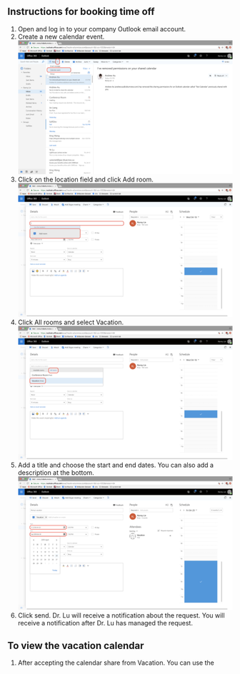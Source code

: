 ## Instructions for booking time off

 1. Open and log in to your company Outlook email account.
 2. Create a new calendar event. ![Calendar Event](img/Step_1_2.png)
 3. Click on the location field and click Add room. ![Add Room](img/Step_2.png)
 4. Click All rooms and select Vacation. ![enter image description here](img/Step_3_2.png)
 5. Add a title and choose the start and end dates. You can also add a description at the bottom. ![enter image description here](img/Step_4_2.png)
 6. Click send. Dr. Lu will receive a notification about the request. You will receive a notification after Dr. Lu has managed the request. 
 
 ## To view the vacation calendar
 
 1. After accepting the calendar share from Vacation. You can use the

 


<!--stackedit_data:
eyJoaXN0b3J5IjpbMjA2ODYyODM4NiwxODI1Njc2MjQ3XX0=
-->